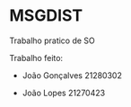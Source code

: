 # MSGDIST

Trabalho pratico de SO

Trabalho feito:
  
  -  João Gonçalves 21280302
  
  -  João Lopes     21270423
